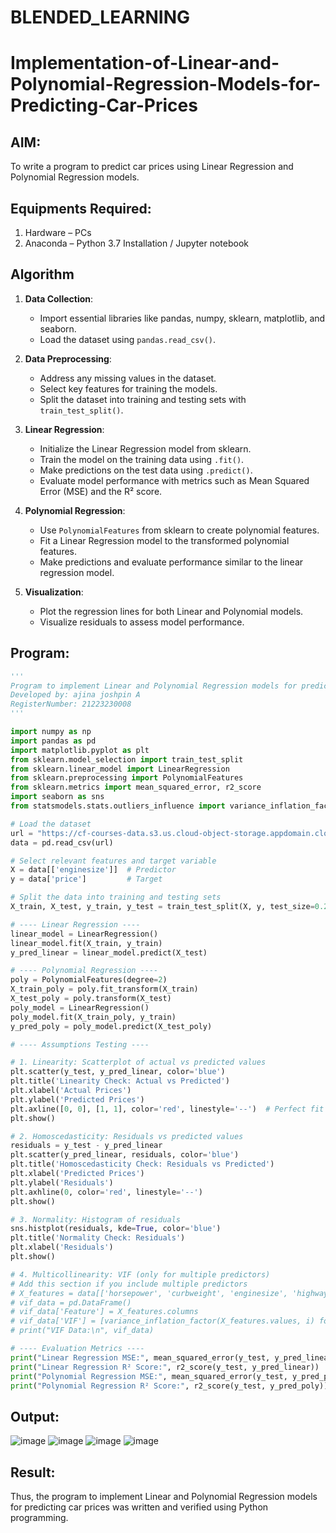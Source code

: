 # BLENDED_LEARNING
# Implementation-of-Linear-and-Polynomial-Regression-Models-for-Predicting-Car-Prices

## AIM:
To write a program to predict car prices using Linear Regression and Polynomial Regression models.

## Equipments Required:
1. Hardware – PCs
2. Anaconda – Python 3.7 Installation / Jupyter notebook

## Algorithm
1. **Data Collection**:  
   - Import essential libraries like pandas, numpy, sklearn, matplotlib, and seaborn.  
   - Load the dataset using `pandas.read_csv()`.

2. **Data Preprocessing**:  
   - Address any missing values in the dataset.  
   - Select key features for training the models.  
   - Split the dataset into training and testing sets with `train_test_split()`.

3. **Linear Regression**:  
   - Initialize the Linear Regression model from sklearn.  
   - Train the model on the training data using `.fit()`.  
   - Make predictions on the test data using `.predict()`.  
   - Evaluate model performance with metrics such as Mean Squared Error (MSE) and the R² score.

4. **Polynomial Regression**:  
   - Use `PolynomialFeatures` from sklearn to create polynomial features.  
   - Fit a Linear Regression model to the transformed polynomial features.  
   - Make predictions and evaluate performance similar to the linear regression model.

5. **Visualization**:  
   - Plot the regression lines for both Linear and Polynomial models.  
   - Visualize residuals to assess model performance.

## Program:
```python
'''
Program to implement Linear and Polynomial Regression models for predicting car prices and test assumptions.
Developed by: ajina joshpin A
RegisterNumber: 21223230008
'''

import numpy as np
import pandas as pd
import matplotlib.pyplot as plt
from sklearn.model_selection import train_test_split
from sklearn.linear_model import LinearRegression
from sklearn.preprocessing import PolynomialFeatures
from sklearn.metrics import mean_squared_error, r2_score
import seaborn as sns
from statsmodels.stats.outliers_influence import variance_inflation_factor

# Load the dataset
url = "https://cf-courses-data.s3.us.cloud-object-storage.appdomain.cloud/IBM-ML240EN-SkillsNetwork/labs/data/CarPrice_Assignment.csv"
data = pd.read_csv(url)

# Select relevant features and target variable
X = data[['enginesize']]  # Predictor
y = data['price']         # Target

# Split the data into training and testing sets
X_train, X_test, y_train, y_test = train_test_split(X, y, test_size=0.2, random_state=42)

# ---- Linear Regression ----
linear_model = LinearRegression()
linear_model.fit(X_train, y_train)
y_pred_linear = linear_model.predict(X_test)

# ---- Polynomial Regression ----
poly = PolynomialFeatures(degree=2)
X_train_poly = poly.fit_transform(X_train)
X_test_poly = poly.transform(X_test)
poly_model = LinearRegression()
poly_model.fit(X_train_poly, y_train)
y_pred_poly = poly_model.predict(X_test_poly)

# ---- Assumptions Testing ----

# 1. Linearity: Scatterplot of actual vs predicted values
plt.scatter(y_test, y_pred_linear, color='blue')
plt.title('Linearity Check: Actual vs Predicted')
plt.xlabel('Actual Prices')
plt.ylabel('Predicted Prices')
plt.axline([0, 0], [1, 1], color='red', linestyle='--')  # Perfect fit line
plt.show()

# 2. Homoscedasticity: Residuals vs predicted values
residuals = y_test - y_pred_linear
plt.scatter(y_pred_linear, residuals, color='blue')
plt.title('Homoscedasticity Check: Residuals vs Predicted')
plt.xlabel('Predicted Prices')
plt.ylabel('Residuals')
plt.axhline(0, color='red', linestyle='--')
plt.show()

# 3. Normality: Histogram of residuals
sns.histplot(residuals, kde=True, color='blue')
plt.title('Normality Check: Residuals')
plt.xlabel('Residuals')
plt.show()

# 4. Multicollinearity: VIF (only for multiple predictors)
# Add this section if you include multiple predictors
# X_features = data[['horsepower', 'curbweight', 'enginesize', 'highwaympg']]
# vif_data = pd.DataFrame()
# vif_data['Feature'] = X_features.columns
# vif_data['VIF'] = [variance_inflation_factor(X_features.values, i) for i in range(X_features.shape[1])]
# print("VIF Data:\n", vif_data)

# ---- Evaluation Metrics ----
print("Linear Regression MSE:", mean_squared_error(y_test, y_pred_linear))
print("Linear Regression R² Score:", r2_score(y_test, y_pred_linear))
print("Polynomial Regression MSE:", mean_squared_error(y_test, y_pred_poly))
print("Polynomial Regression R² Score:", r2_score(y_test, y_pred_poly))
```

## Output:
![image](https://github.com/user-attachments/assets/497f1c8b-0efe-4c00-a286-30b24543f2f1)
![image](https://github.com/user-attachments/assets/0043cf54-9835-48b0-b654-6c1bd162d0af)
![image](https://github.com/user-attachments/assets/fe162309-423d-4fe2-a973-642dba9bd9c9)
![image](https://github.com/user-attachments/assets/9e875a9f-6120-4cbb-a9f2-245fee179ea9)



## Result:
Thus, the program to implement Linear and Polynomial Regression models for predicting car prices was written and verified using Python programming.
